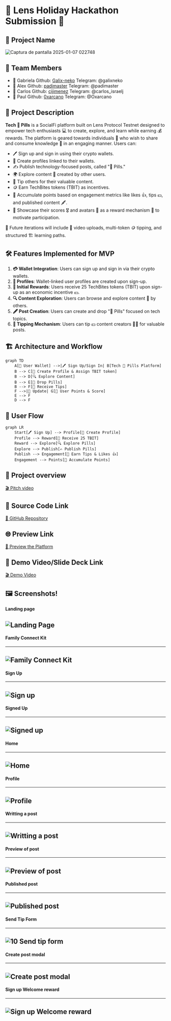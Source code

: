 # 🌟 Lens Holiday Hackathon Submission 🌟

## 📛 Project Name

![Captura de pantalla 2025-01-07 022748](https://github.com/user-attachments/assets/ee4b9571-fcd2-41b8-be84-54404348e392)


## 👥 Team Members
- 👤 Gabriela    Github: [Galix-neko](https://github.com/Galix-neko)   Telegram: @galixneko
- 👤 Alex        Github: [padimaster](https://github.com/padimaster)   Telegram: @padimaster
- 👤 Carlos      Github: [cijimenez](https://github.com/cijimenez)     Telegram: @carlos_israelj
- 👤 Paul        Github: [0xarcano](https://github.com/0xarcano)       Telegram: @Oxarcano

## 📜 Project Description
**Tech 💊 Pills** is a SocialFi platform built on Lens Protocol Testnet designed to empower tech enthusiasts 💻 to create, explore, and learn while earning 💰 rewards. The platform is geared towards individuals 👥 who wish to share and consume knowledge 📖 in an engaging manner. Users can:

- 🖊️ Sign up and sign in using their crypto wallets.
- 👤 Create profiles linked to their wallets.
- ✍️ Publish technology-focused posts, called "💊 Pills."
- 🌍 Explore content 🧾 created by other users.
- 💸 Tip others for their valuable content.
- 🪙 Earn TechBites tokens (TBIT) as incentives.
- 🔢 Accumulate points based on engagement metrics like likes 👍, tips 💵, and published content 🖋️.
- 🏅 Showcase their scores 🎖️ and avatars 👤 as a reward mechanism 🎁 to motivate participation.

🔮 Future iterations will include 🎥 video uploads, multi-token 🪙 tipping, and structured 🏗️ learning paths.

## 🛠️ Features Implemented for MVP
1. **💳 Wallet Integration**: Users can sign up and sign in via their crypto wallets.
2. **👤 Profiles**: Wallet-linked user profiles are created upon sign-up.
3. **🎁 Initial Rewards**: Users receive 25 TechBites tokens (TBIT) upon sign-up as an economic incentive 💵.
4. **🔍 Content Exploration**: Users can browse and explore content 🧾 by others.
5. **🖋️ Post Creation**: Users can create and drop "💊 Pills" focused on tech topics.
6. **💸 Tipping Mechanism**: Users can tip 💵 content creators 🧑‍🎨 for valuable posts.

## 🏗️ Architecture and Workflow
```mermaid
graph TD
    A[👛 User Wallet] -->|🖊️ Sign Up/Sign In| B[Tech 💊 Pills Platform]
    B --> C[👤 Create Profile & Assign TBIT token]
    B --> D[🔍 Explore Content]
    B --> E[💊 Drop Pills]
    B --> F[💸 Receive Tips]
    F -->|🔄 Update| G[🎯 User Points & Score]
    E --> F
    D --> F
```

## 🔄 User Flow
```mermaid
graph LR
    Start[🖊️ Sign Up] --> Profile[👤 Create Profile]
    Profile --> Reward[🎁 Receive 25 TBIT]
    Reward --> Explore[🔍 Explore Pills]
    Explore --> Publish[✍️ Publish Pills]
    Publish --> Engagement[💸 Earn Tips & Likes 👍]
    Engagement --> Points[🎯 Accumulate Points]
```
## 🎥 Project overview
[🎬 Pitch video ](https://1drv.ms/v/s!AulCBAJ0X5uKm-hUmuDxKFgRE24vEg?e=nFBmy0)

## 🔗 Source Code Link
[🔧 GitHub Repository](https://github.com/padimaster/holiday-hackathon)

## 🌐 Preview Link
[🌟 Preview the Platform](https://your-platform-preview-link.com)

## 🎥 Demo Video/Slide Deck Link
[🎬 Demo Video](https://your-demo-video-link.com)

## 🖼️ Screenshots!

#### Landing page
![Landing Page](https://github.com/user-attachments/assets/60686093-d124-41b7-b074-ce2f925c8c8f)
---
#### Family Connect Kit
---
![Family Connect Kit](https://github.com/user-attachments/assets/f6c0b48e-e3cb-42ef-9aa9-92716e3c7c13)
---
#### Sign Up
---
![Sign up](https://github.com/user-attachments/assets/1be068fd-f26f-44d3-89bb-f3f8a37bca1f)
---
#### Signed Up
---
![Signed up](https://github.com/user-attachments/assets/195b0014-8bd5-4fbc-ae3c-69988f96a2d5)
---
#### Home
---
![Home](https://github.com/user-attachments/assets/3b96cb47-19d8-4858-8854-152ae703d87a)
---
#### Profile
---
![Profile](https://github.com/user-attachments/assets/20e7471a-d002-4401-97c7-ca7a1522ef48)
---
#### Writting a post
---
![Writting a post](https://github.com/user-attachments/assets/df53b3df-10f3-4084-ae8b-373401fcbc52)
---
#### Preview of post
---
![Preview of post](https://github.com/user-attachments/assets/ae1a60e9-6968-4df7-8325-184b69ddb62d)
---
#### Published post
---
![Published post](https://github.com/user-attachments/assets/750c0400-1683-4bb5-a182-fafe5b2c805a)
---
#### Send Tip Form
---
![10 Send tip form](https://github.com/user-attachments/assets/02339371-cd2f-4d35-bf77-6567c9e6baf6)
---
#### Create post modal
---
![Create post modal](https://github.com/user-attachments/assets/e206650d-aa3c-4065-b910-449b6033ea2b)
---
#### Sign up Welcome reward
---
![Sign up Welcome reward](https://github.com/user-attachments/assets/dd96a9d6-6d1a-4b80-acde-503d69bc7fc0)
---

